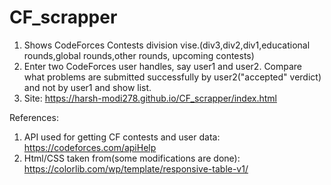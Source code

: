 # CF_scrapper
1) Shows CodeForces Contests division vise.(div3,div2,div1,educational rounds,global rounds,other rounds, upcoming contests)
2) Enter two CodeForces user handles, say user1 and user2. Compare what problems are submitted successfully by user2("accepted" verdict) and not by user1 
and show list. 
3) Site: https://harsh-modi278.github.io/CF_scrapper/index.html

References:
1) API used for getting CF contests and user data: https://codeforces.com/apiHelp
2) Html/CSS taken from(some modifications are done): https://colorlib.com/wp/template/responsive-table-v1/

